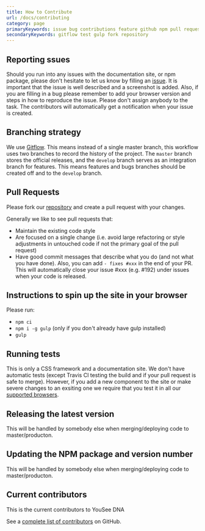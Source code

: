 ```yaml
---
title: How to Contribute
url: /docs/contributing
category: page
primaryKeywords: issue bug contributions feature github npm pull request
secondaryKeywords: gitflow test gulp fork repository
---
```


## Reporting ssues
Should you run into any issues with the documentation site, or npm package, please don't hesitate to let us know by filling an [issue](https://github.com/youseedk/dna/issues/new).
It is important that the issue is well described and a screenshot is added. Also, if you are filling in a bug please remember to add your browser version and steps in how to reproduce the issue.
Please don't assign anybody to the task. The contributors will automatically get a notification when your issue is created.

## Branching strategy
We use [Gitflow](https://www.atlassian.com/git/tutorials/comparing-workflows/gitflow-workflow). This means instead of a single master branch, this workflow uses two branches to record the history of the project. The `master` branch stores the official releases, and the `develop` branch serves as an integration branch for features.
This means features and bugs branches should be created off and to the `develop` branch.

## Pull Requests
Please fork our [repository](https://github.com/youseedk/dna/) and create a pull request with your changes.

Generally we like to see pull requests that:
- Maintain the existing code style
- Are focused on a single change (i.e. avoid large refactoring or style adjustments in untouched code if not the primary goal of the pull request)
- Have good commit messages that describe what you do (and not what you have done). Also, you can add `- fixes #xxx` in the end of your PR. This will automatically close your issue #xxx (e.g. #192) under issues when your code is released. 

## Instructions to spin up the site in your browser
Please run:
- `npm ci`
- `npm i -g gulp` (only if you don't already have gulp installed)
- `gulp`

## Running tests
This is only a CSS framework and a documentation site. We don't have automatic tests (except Travis CI testing the build and if your pull request is safe to merge).
However, if you add a new component to the site or make severe changes to an exsiting one we require that you test it in all our [supported browsers](/docs/code-guidelines/browser-support). 


## Releasing the latest version
This will be handled by somebody else when merging/deploying code to master/producton.

## Updating the NPM package and version number
This will be handled by somebody else when merging/deploying code to master/producton.

## Current contributors
This is the current contributors to YouSee DNA
<div class="contributors">
    <p>See a <a href="https://github.com/youseedk/dna/graphs/contributors">complete list of contributors</a> on GitHub.</p>
</div>
